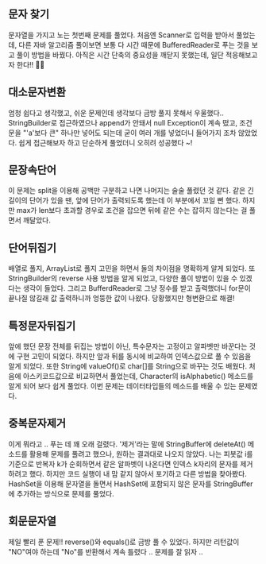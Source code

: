 ## 문자 찾기

문자열을 가지고 노는 첫번째 문제를 풀었다. 처음엔 Scanner로 입력을 받아서 풀었는데, 다른 자바 알고리즘 풀이보면 보통 다 시간 때문에 BufferedReader로 푸는 것을 보고 풀이 방법을 바꿨다. 아직은 시간 단축의 중요성을 깨닫지 못했는데, 일단 적응해보고자 한다!! 👊🏻

## 대소문자변환

엄청 쉽다고 생각했고, 쉬운 문제인데 생각보다 금방 풀지 못해서 우울했다.. StringBuilder로 접근하였으나 append가 안돼서 null Exception이 계속 떴고, 조건문을 "'a'보다 큰" 하나만 넣어도 되는데 굳이 여러 개를 넣었더니 들어가지 조차 않았었다. 쉽게 접근해보자 하고 단순하게 풀었더니 오히려 성공했다 ~!

## 문장속단어

이 문제는 split을 이용해 공백만 구분하고 나면 나머지는 술술 풀렸던 것 같다. 같은 긴 길이의 단어가 있을 땐, 앞에 단어가 출력되도록 했는데 이 부분에서 꼬일 뻔 했다. 하지만 max가 len보다 초과할 경우로 조건을 잡으면 뒤에 같은 수는 잡히지 않는다는 걸 풀면서 깨달았다. 

## 단어뒤집기

배열로 풀지, ArrayList로 풀지 고민을 하면서 둘의 차이점을 명확하게 알게 되었다. 또 StringBuilder의 reverse 사용 방법을 알게 되었고, 다양한 풀이 방법이 있을 수 있겠다는 생각이 들었다. 그리고 BufferdReader로 그냥 정수를 받고 출력했더니 for문이 끝나질 않길래 값 출력하니까 엉뚱한 값이 나왔다. 당황했지만 형변환으로 해결!

## 특정문자뒤집기

앞에 했던 문장 전체를 뒤집는 방법이 아닌, 특수문자는 고정이고 알파벳만 바꾼다는 것에 구현 고민이 되었다. 하지만 앞과 뒤를 동시에 비교하여 인덱스값으로 풀 수 있음을 알게 되었다. 또한 String에 valueOf()로 char[]를 String으로 바꾸는 것도 배웠다. 처음에 아스키코드값으로 비교하면서 풀었는데, Character의 isAlphabetic() 메소드를 알게 되어 보다 쉽게 풀었다. 이번 문제는 데이터타입들의 메소드를 배울 수 있는 문제였다.

## 중복문자제거

이게 뭐라고 .. 푸는 데 꽤 오래 걸렸다. '제거'라는 말에 StringBuffer에 deleteAt() 메소드를 활용해 문제를 풀려고 했으나, 원하는 결과대로 나오지 않았다. 나는 피봇값 i를 기준으로 반복자 k가 순회하면서 같은 알파벳이 나온다면 인덱스 k자리의 문자를 제거하려고 했다. 하지만 코드 실행이 내 맘 같지 않아서 포기하고 다른 방법을 찾아봤다. HashSet을 이용해 문자열을 돌면서 HashSet에 포함되지 않은 문자를 StringBuffer에 추가하는 방식으로 문제를 풀었다.

## 회문문자열

제일 빨리 푼 문제!! reverse()와 equals()로 금방 풀 수 있었다. 하지만 리턴값이 "NO"여야 하는데 "No"를 반환해서 계속 틀렸다 .. 문제를 잘 읽자 ..